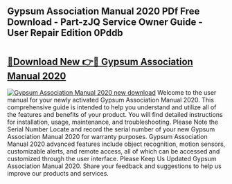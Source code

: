 ## Gypsum Association Manual 2020 PDf Free Download - Part-zJQ Service Owner Guide - User Repair Edition 0Pddb

# <h2><a href="http://bc36994.oget.top/?id=Gypsum+Association+Manual+2020">🔗Download New 👉🔴 Gypsum Association Manual 2020</a></h2>

[![Gypsum Association Manual 2020 new download](https://i.imgur.com/5g1atiW.png)](http://bc36994.oget.top/?id=Gypsum+Association+Manual+2020)
Welcome to the user manual for your newly activated Gypsum Association Manual 2020. This comprehensive guide is intended to help you understand and utilize all of the features and benefits of your product. You will find detailed instructions for installation, usage, maintenance, and troubleshooting. Please Note the Serial Number Locate and record the serial number of your new Gypsum Association Manual 2020 for warranty purposes. Gypsum Association Manual 2020 advanced features include object recognition, motion sensors, customizable alerts, and remote access, all of which can be accessed and customized through the user interface. Please Keep Us Updated Gypsum Association Manual 2020. Share your feedback and suggestions to help us improve our products and services.
